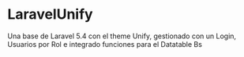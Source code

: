 # LaravelUnify
Una base de Laravel 5.4 con el theme Unify, gestionado con un Login, Usuarios por Rol e integrado funciones para el Datatable Bs
